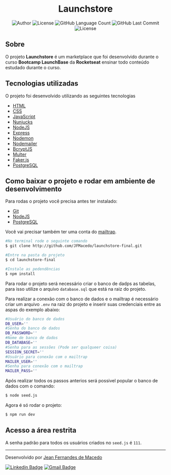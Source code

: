 <h1 align="center">
	Launchstore
</h1>

<p align="center">
	<img alt="Author" src="https://img.shields.io/badge/Author-Jean%20Fernandes%20de%20Macedo-6558c3?style=plastic" />
	<img alt="License" src="https://img.shields.io/badge/license-MIT-6558C3?style=plastic" />
	<img alt="GitHub Language Count" src="https://img.shields.io/github/languages/count/JFMacedo/launchstore-final?color=6558C3&style=plastic" />
	<img alt="GitHub Last Commit" src="https://img.shields.io/github/last-commit/JFMacedo/launchstore-final?color=6558C3&style=plastic" />
	<img alt="License" src="https://img.shields.io/badge/status-Conclu%C3%ADdo-6558C3?style=plastic" />
</p>

## Sobre

O projeto **Launchstore** é um marketplace que foi desenvolvido durante o curso **Bootcamp LaunchBase** da **Rocketseat** ensinar todo conteúdo estudado durante o curso.

## Tecnologias utilizadas

O projeto foi desenvolvido utilizando as seguintes tecnologias

- [HTML](https://developer.mozilla.org/pt-BR/docs/Web/HTML)
- [CSS](https://developer.mozilla.org/pt-BR/docs/Web/CSS)
- [JavaScript](https://developer.mozilla.org/pt-BR/docs/Web/JavaScript)
- [Nunjucks](https://mozilla.github.io/nunjucks/)
- [NodeJS](https://nodejs.org/pt-br/)
- [Express](https://expressjs.com/pt-br/)
- [Nodemon](https://nodemon.io/)
- [Nodemailer](https://nodemailer.com/about/)
- [BcryptJS](https://github.com/dcodeIO/bcrypt.js)
- [Multer](https://github.com/expressjs/multer)
- [Faker.js](https://github.com/Marak/Faker.js)
- [PostgreSQL](https://www.postgresql.org/)

## Como baixar o projeto e rodar em ambiente de desenvolvimento

Para rodas o projeto você precisa antes ter instalado:
- [Git](https://git-scm.com/)
- [NodeJS](https://nodejs.org/pt-br/)
- [PostgreSQL](https://www.postgresql.org/)

Você vai precisar também ter uma conta do [mailtrap](https://mailtrap.io/).

```zsh
#No terminal rode o seguinte comando
$ git clone http://github.com/JFMacedo/launchstore-final.git

#Entre na pasta do projeto
$ cd launchstore-final

#Instale as pedendências
$ npm install
```

Para rodar o projeto será necessário criar o banco de dadps as tabelas, para isso utilize o arquivo `database.sql` que está na raiz do projeto.

Para realizar a conexão com o banco de dados e o mailtrap é necessário criar um arquivo `.env` na raiz do projeto e inserir suas credenciais entre as aspas do exemplo abaixo:
```zsh
#Usuário do banco de dados
DB_USER=''
#Senha do banco de dados
DB_PASSWORD=''
#Nome de banco de dados
DB_DATABASE=''
#Senha para as sessões (Pode ser qualqueer coisa)
SESSION_SECRET=''
#Usuário para conexão com o mailtrap
MAILER_USER=''
#Senha para conexão com o mailtrap
MAILER_PASS=''
```

Após realizar todos os passos anterios será possivel popular o banco de dados com o comando:
```zsh
$ node seed.js
```

Agora é só rodar o projeto:
```zsh
$ npm run dev
```

## Acesso a área restrita

A senha padrão para todos os usuários criados no `seed.js` é `111`.

---

Desenvolvido por [Jean Fernandes de Macedo](https://github.com/jfmacedo91)

[![Linkedin Badge](https://img.shields.io/badge/-Jean%20Fernandes%20de%20Macedo-0077B5?style=plastic&logo=Linkedin&link=https://www.linkedin.com/in/jean-fernandes-de-macedo-b843a3194/)](https://www.linkedin.com/in/jean-fernandes-de-macedo-b843a3194/) 
[![Gmail Badge](https://img.shields.io/badge/-jfmacedo91@gmail.com-c14438?style=plastic&logo=Gmail&logoColor=white&link=mailto:jfmacedo91@gmail.com)](mailto:jfmacedo91@gmail.com)